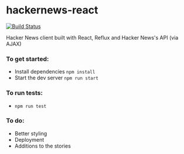 # hackernews-react
[![Build Status](https://travis-ci.org/blankmaker/hackernews-react-client.svg?branch=master)](https://travis-ci.org/blankmaker/hackernews-react-client)

Hacker News client built with React, Reflux and Hacker News's API (via AJAX)

### To get started: 
* Install dependencies `npm install`
* Start the dev server `npm run start`

### To run tests: 
* `npm run test`

### To do: 
* Better styling
* Deployment
* Additions to the stories
